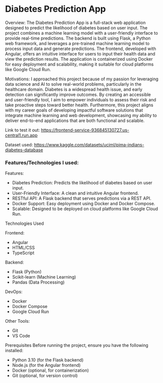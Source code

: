 # Diabetes Prediction App

Overview: The Diabetes Prediction App is a full-stack web application designed to predict the likelihood of diabetes based on user input. The project combines a machine learning model with a user-friendly interface to provide real-time predictions. The backend is built using Flask, a Python web framework, and leverages a pre-trained machine learning model to process input data and generate predictions. The frontend, developed with Angular, offers an intuitive interface for users to input their health data and view the prediction results. The application is containerized using Docker for easy deployment and scalability, making it suitable for cloud platforms like Google Cloud Run.

Motivations: I approached this project because of my passion for leveraging data science and AI to solve real-world problems, particularly in the healthcare domain. Diabetes is a widespread health issue, and early detection can significantly improve outcomes. By creating an accessible and user-friendly tool, I aim to empower individuals to assess their risk and take proactive steps toward better health. Furthermore, this project aligns with my career goals of developing impactful software solutions that integrate machine learning and web development, showcasing my ability to deliver end-to-end applications that are both functional and scalable.

Link to test it out: https://frontend-service-936845130727.us-central1.run.app

Dataset used: https://www.kaggle.com/datasets/uciml/pima-indians-diabetes-database

### Features/Technologies I used:
Features:

- Diabetes Prediction: Predicts the likelihood of diabetes based on user input.
- User-Friendly Interface: A clean and intuitive Angular frontend.
- RESTful API: A Flask backend that serves predictions via a REST API.
- Docker Support: Easy deployment using Docker and Docker Compose.
- Scalable: Designed to be deployed on cloud platforms like Google Cloud Run.

Technologies Used

Frontend:
- Angular
- HTML/CSS
- TypeScript
  
Backend:
- Flask (Python)
- Scikit-learn (Machine Learning)
- Pandas (Data Processing)
  
DevOps:
- Docker
- Docker Compose
- Google Cloud Run

Other Tools:
- Git
- VS Code




Prerequisites
Before running the project, ensure you have the following installed:

- Python 3.10 (for the Flask backend)
- Node.js (for the Angular frontend)
- Docker (optional, for containerization)
- Git (optional, for version control)


